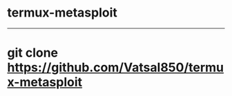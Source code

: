 # termux-metasploit
---------------------
# git clone https://github.com/Vatsal850/termux-metasploit
